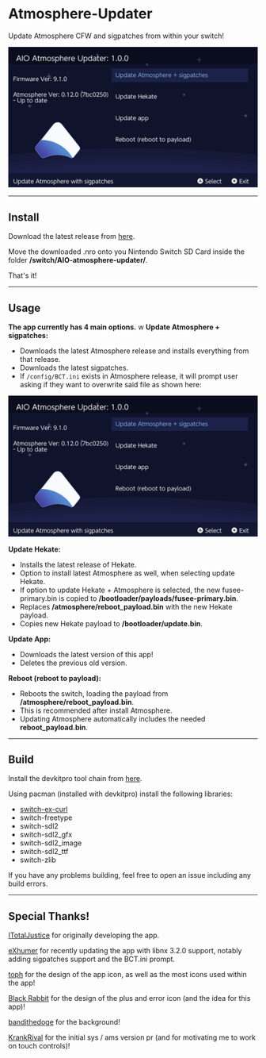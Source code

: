 # Atmosphere-Updater

Update Atmosphere CFW and sigpatches from within your switch!

![Img](images/example.jpg)

----

## Install

Download the latest release from [here](https://github.com/JackInTheShop/AIO-atmosphere-updater/releases).

Move the downloaded .nro onto you Nintendo Switch SD Card inside the folder **/switch/AIO-atmosphere-updater/**.

That's it!

----

## Usage

__**The app currently has 4 main options.**__
w
**Update Atmosphere + sigpatches:**

* Downloads the latest Atmosphere release and installs everything from that release. 
* Downloads the latest sigpatches.
* If `/config/BCT.ini` exists in Atmosphere release, it will prompt user asking if they want to overwrite said file as shown here:

![Img](images/example.jpg)

**Update Hekate:**

* Installs the latest release of Hekate.
* Option to install latest Atmosphere as well, when selecting update Hekate.
* If option to update Hekate + Atmosphere is selected, the new fusee-primary.bin is copied to **/bootloader/payloads/fusee-primary.bin**.
* Replaces **/atmosphere/reboot_payload.bin** with the new Hekate payload.
* Copies new Hekate payload to **/bootloader/update.bin**.

**Update App:**

* Downloads the latest version of this app!
* Deletes the previous old version.

**Reboot (reboot to payload):**

* Reboots the switch, loading the payload from **/atmosphere/reboot_payload.bin**.
* This is recommended after install Atmosphere.
* Updating Atmosphere automatically includes the needed **reboot_payload.bin**.

----

## Build

Install the devkitpro tool chain from [here](https://devkitpro.org/wiki/Getting_Started).

 Using pacman (installed with devkitpro) install the following libraries:
* [switch-ex-curl](https://www.github.com/eXhumer/switch-ex-curl/)
* switch-freetype
* switch-sdl2
* switch-sdl2_gfx
* switch-sdl2_image
* switch-sdl2_ttf
* switch-zlib

If you have any problems building, feel free to open an issue including any build errors.
 
----

## Special Thanks!

[ITotalJustice](ITotalJustice) for originally developing the app.

[eXhumer](eXhumer) for recently updating the app with libnx 3.2.0 support, notably adding sigpatches support and the BCT.ini prompt. 

[toph](https://github.com/sudot0ph) for the design of the app icon, as well as the most icons used within the app!

[Black Rabbit](https://github.com/BlackRabbit22) for the design of the plus and error icon (and the idea for this app)!

[bandithedoge](https://github.com/bandithedoge) for the background!

[KrankRival](https://github.com/KranKRival) for the initial sys / ams version pr (and for motivating me to work on touch controls)!
